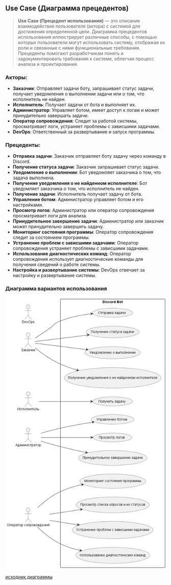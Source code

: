 ﻿## Use Case (Диаграмма прецедентов)
> **Use Case (Прецедент использования)** — это описание взаимодействия пользователя (актора) с системой
для достижения определенной цели. Диаграмма прецедентов использования иллюстрирует различные способы,
с помощью которых пользователи могут использовать систему, отображая их роли и связанные с ними
функциональные требования. Прецеденты помогают разработчикам понять и задокументировать требования
к системе, облегчая процесс анализа и проектирования.

### Акторы:

- **Заказчик**: Отправляет задачи боту, запрашивает статус задачи, получает уведомления о выполнении задачи или о том, что исполнитель не найден.
- **Исполнитель**: Получает задачи от бота и выполняет их.
- **Администратор**: Управляет ботом, имеет доступ к логам и может принудительно завершать задачи.
- **Оператор сопровождения**: Следит за работой системы, просматривает логи, устраняет проблемы с зависшими задачами.
- **DevOps**: Ответственный за развертывание и запуск программы.

### Прецеденты:

- **Отправка задачи**: Заказчик отправляет боту задачу через команду в Discord.
- **Получение статуса задачи**: Заказчик запрашивает статус задачи.
- **Уведомление о выполнении**: Бот уведомляет заказчика о том, что задача выполнена.
- **Получение уведомления о не найденном исполнителе**: Бот уведомляет заказчика о том, что исполнитель не найден.
- **Получение задачи**: Исполнитель получает задачу от бота.
- **Управление ботом**: Администратор управляет ботом и его настройками.
- **Просмотр логов**: Администратор или оператор сопровождения просматривает логи для анализа.
- **Принудительное завершение задачи**: Администратор или заказчик может принудительно завершить задачу.
- **Мониторинг состояния программы**: Оператор сопровождения следит за состоянием программы.
- **Устранение проблем с зависшими задачами**: Оператор сопровождения устраняет проблемы с зависшими задачами.
- **Использование диагностических команд**: Оператор сопровождения использует диагностические команды для получения сведений о работе системы.
- **Настройка и развертывание системы**: DevOps отвечает за настройку и развертывание системы.

### Диаграмма вариантов использования

![Диаграмма](UseCaseDiagram.png)

[исходник диаграммы](UseCase.plantuml)
